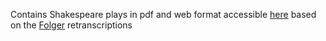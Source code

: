 Contains Shakespeare plays in pdf and web format accessible [here](https://rfoxinter.github.io/shakespeare/) based on the [Folger](https://www.folger.edu/) retranscriptions
